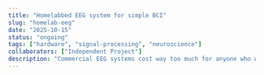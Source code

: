 ```yaml
---
title: "Homelabbed EEG system for simple BCI"
slug: "homelab-eeg"
date: "2025-10-15"
status: "ongoing"
tags: ["hardware", "signal-processing", "neuroscience"]
collaborators: ["Independent Project"]
description: "Commercial EEG systems cost way too much for anyone who wants to learn a bit. Using openBCI for inspiration I am trying to achieve a simple EEG system for under 500 euros."
---
```

